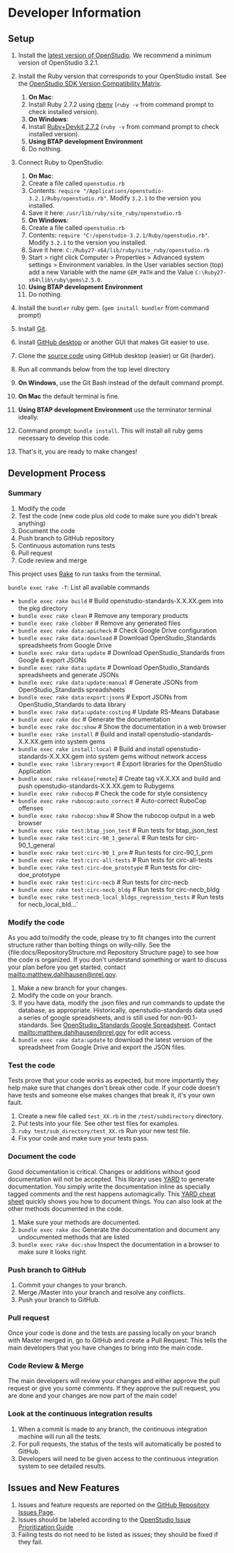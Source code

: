 # Developer Information

## Setup

1. Install the [latest version of OpenStudio](https://www.openstudio.net/downloads). We recommend a minimum version of OpenStudio 3.2.1.
2. Install the Ruby version that corresponds to your OpenStudio install. See the [OpenStudio SDK Version Compatibility Matrix](https://github.com/NREL/OpenStudio/wiki/OpenStudio-SDK-Version-Compatibility-Matrix).
      1. **On Mac**:
      2. Install Ruby 2.7.2 using [rbenv](http://octopress.org/docs/setup/rbenv/) (`ruby -v` from command prompt to check installed version).
      3. **On Windows**:
      4. Install [Ruby+Devkit 2.7.2](https://rubyinstaller.org/downloads/archives) (`ruby -v` from command prompt to check installed version).
      5. **Using BTAP development Environment**
      6. Do nothing.

4. Connect Ruby to OpenStudio:
	1. **On Mac**:
	2. Create a file called `openstudio.rb`
	3. Contents: `require "/Applications/openstudio-3.2.1/Ruby/openstudio.rb"`. Modify `3.2.1` to the version you installed.
	4. Save it here: `/usr/lib/ruby/site_ruby/openstudio.rb`
	5. **On Windows**:
	6. Create a file called `openstudio.rb`
	7. Contents: `require "C:/openstudio-3.2.1/Ruby/openstudio.rb"`.  Modify `3.2.1` to the version you installed.
	8. Save it here: `C:/Ruby27-x64/lib/ruby/site_ruby/openstudio.rb`
	9. Start > right click Computer > Properties > Advanced system settings > Environment variables.  In the User variables section (top) add a new Variable with the name `GEM_PATH` and the Value `C:\Ruby27-x64\lib\ruby\gems\2.5.0`.
	10. **Using BTAP development Environment**
	11.  Do nothing.

5. Install the `bundler` ruby gem. (`gem install bundler` from command prompt)
6. Install [Git](https://git-scm.com/).
7. Install [GitHub desktop](https://desktop.github.com/) or another GUI that makes Git easier to use.
8. Clone the [source code](https://github.com/NREL/openstudio-standards.git) using GitHub desktop (easier) or Git (harder).
9. Run all commands below from the top level directory 
10. **On Windows**, use the Git Bash instead of the default command prompt.
11. **On Mac** the default terminal is fine.
12. **Using BTAP development Environment** use the terminator terminal ideally.
13. Command prompt: `bundle install`. This will install all ruby gems necessary to develop this code.
14. That's it, you are ready to make changes!

## Development Process

### Summary

1. Modify the code
2. Test the code (new code plus old code to make sure you didn't break anything)
3. Document the code
5. Push branch to GitHub repository
6. Continuous automation runs tests
7. Pull request
8. Code review and merge 

This project uses [Rake](http://rake.rubyforge.org/) to run tasks from the terminal.  

`bundle exec rake -T`: List all available commands

- `bundle exec rake build`                    # Build openstudio-standards-X.X.XX.gem into the pkg directory
- `bundle exec rake clean`                    # Remove any temporary products
- `bundle exec rake clobber`                  # Remove any generated files
- `bundle exec rake data:apicheck`            # Check Google Drive configuration  
- `bundle exec rake data:download`            # Download OpenStudio_Standards spreadsheets from Google Drive
- `bundle exec rake data:update`              # Download OpenStudio_Standards from Google & export JSONs
- `bundle exec rake data:update`              # Download OpenStudio_Standards spreadsheets and generate JSONs
- `bundle exec rake data:update:manual`       # Generate JSONs from OpenStudio_Standards spreadsheets
- `bundle exec rake data:export:jsons`        # Export JSONs from OpenStudio_Standards to data library
- `bundle exec rake data:update:costing`      # Update RS-Means Database
- `bundle exec rake doc`                      # Generate the documentation
- `bundle exec rake doc:show`                 # Show the documentation in a web browser
- `bundle exec rake install`                  # Build and install openstudio-standards-X.X.XX.gem into system gems
- `bundle exec rake install:local`            # Build and install openstudio-standards-X.X.XX.gem into system gems without network access
- `bundle exec rake library:export`           # Export libraries for the OpenStudio Application
- `bundle exec rake release[remote`]          # Create tag vX.X.XX and build and push openstudio-standards-X.X.XX.gem to Rubygems
- `bundle exec rake rubocop`                  # Check the code for style consistency
- `bundle exec rake rubocop:auto_correct`     # Auto-correct RuboCop offenses
- `bundle exec rake rubocop:show`             # Show the rubocop output in a web browser
- `bundle exec rake test:btap_json_test`      # Run tests for btap_json_test
- `bundle exec rake test:circ-90_1_general`   # Run tests for circ-90_1_general
- `bundle exec rake test:circ-90_1_prm`       # Run tests for circ-90_1_prm
- `bundle exec rake test:circ-all-tests`      # Run tests for circ-all-tests
- `bundle exec rake test:circ-doe_prototype`  # Run tests for circ-doe_prototype
- `bundle exec rake test:circ-necb`           # Run tests for circ-necb
- `bundle exec rake test:circ-necb_bldg`      # Run tests for circ-necb_bldg
- `bundle exec rake test:necb_local_bldgs_regression_tests`  # Run tests for necb_local_bld...`
 
### Modify the code

As you add to/modify the code, please try to fit changes into the current structure rather than bolting things on willy-nilly.  See the {file:docs/RepositoryStructure.md Repository Structure page} to see how the code is organized.  If you don't understand something or want to discuss your plan before you get started, contact <mailto:matthew.dahlhausen@nrel.gov>.

1. Make a new branch for your changes.
2. Modify the code on your branch.
3. If you have data, modify the .json files and run commands to update the database, as appropriate. Historically, openstudio-standards data used a series of google spreadsheets, and is still used for non-90.1- standards. See [OpenStudio_Standards Google Spreadsheet](https://drive.google.com/drive/folders/1x7yEU4jnKw-gskLBih8IopStwl0KAMEi?usp=sharing). Contact <mailto:matthew.dahlhausen@nrel.gov> for edit access.
4. `bundle exec rake data:update` to download the latest version of the spreadsheet from Google Drive and export the JSON files.

### Test the code

Tests prove that your code works as expected, but more importantly they help make sure that changes don't break other code.  If your code doesn't have tests and someone else makes changes that break it, it's your own fault.

1. Create a new file called `test_XX.rb` in the `/test/subdirectory` directory.
2. Put tests into your file.  See other test files for examples.
2. `ruby test/sub_directory/test_XX.rb` Run your new test file.
3. Fix your code and make sure your tests pass.

### Document the code

Good documentation is critical.  Changes or additions without good documentation will not be accepted.  This library uses [YARD](http://yardoc.org/) to generate documentation.  You simply write the documentation inline as specially tagged comments and the rest happens automagically.  This [YARD cheat sheet](https://gist.github.com/chetan/1827484#methods) quickly shows you how to document things.  You can also look at the other methods documented in the code.

1. Make sure your methods are documented.
2. `bundle exec rake doc` Generate the documentation and document any undocumented methods that are listed
3. `bundle exec rake doc:show` Inspect the documentation in a browser to make sure it looks right.
   
### Push branch to GitHub

1. Commit your changes to your branch.
2. Merge /Master into your branch and resolve any conflicts.
3. Push your branch to GitHub.

### Pull request

Once your code is done and the tests are passing locally on your branch with Master merged in, go to GitHub and create a Pull Request.  This tells the main developers that you have changes to bring into the main code.

### Code Review & Merge

The main developers will review your changes and either approve the pull request or give you some comments.  If they approve the pull request, you are done and your changes are now part of the main code!

### Look at the continuous integration results

1. When a commit is made to any branch, the continuous integration machine will run all the tests.
2. For pull requests, the status of the tests will automatically be posted to GitHub.
3. Developers will need to be given access to the continuous integration system to see detailed results.

## Issues and New Features

1. Issues and feature requests are reported on the [GitHub Repository Issues Page](https://github.com/NREL/openstudio-standards/issues ).
2. Issues should be labeled according to the [OpenStudio Issue Prioritization Guide](https://github.com/NREL/OpenStudio/wiki/Issue-Prioritization)
3. Failing tests do not need to be listed as issues; they should be fixed if they fail.

